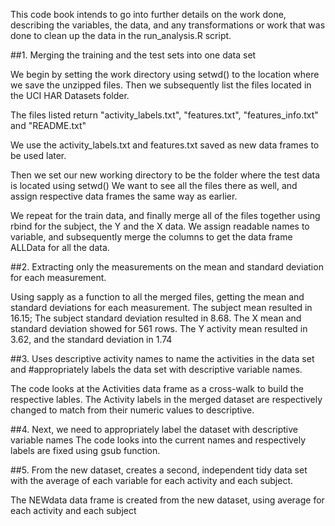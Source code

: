 This code book intends to go into further details on the work done, describing the variables, the data, and any transformations or work
that was done to clean up the data in the run_analysis.R script.

##1. Merging the training and the test sets into one data set
  
We begin by setting the work directory using setwd() to the location where we save the
unzipped files. Then we subsequently list the files located in the UCI HAR Datasets folder.

The files listed return "activity_labels.txt", "features.txt", "features_info.txt" and "README.txt"

We use the activity_labels.txt and features.txt saved as new data frames to be used later.

Then we set our new working directory to be the folder where the test data is located using setwd()
We want to see all the files there as well, and assign respective data frames the same way as earlier.

We repeat for the train data, and finally merge all of the files together using rbind for the subject, the Y and the X data.
We assign readable names to variable, and subsequently merge the columns to get the data frame ALLData for all the data.


##2. Extracting only the measurements on the mean and standard deviation for each measurement.

Using sapply as a function to all the merged files, getting the mean and standard deviations for 
each measurement. The subject mean resulted in 16.15; The subject standard deviation resulted in
8.68. The X mean and standard deviation showed for 561 rows. The Y activity mean resulted in 3.62, and the standard deviation in 1.74


##3. Uses descriptive activity names to name the activities in the data set and 
#appropriately labels the data set with descriptive variable names.

The code looks at the Activities data frame as a cross-walk to build the respective lables. The Activity labels in the merged dataset are respectively
changed to match from their numeric values to descriptive. 

##4. Next, we need to appropriately label the dataset with descriptive variable names
The code looks into the current names and respectively labels are fixed using gsub function.


##5. From the new dataset, creates a second, independent tidy data set with the average of each variable for each activity and each subject.

The NEWdata data frame is created from the new dataset, using average for each activity and each subject



